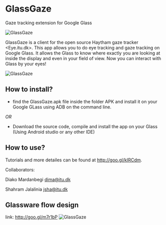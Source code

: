 GlassGaze
=========
Gaze tracking extension for Google Glass

![GlassGaze](https://raw.githubusercontent.com/dmardanbeigi/GlassGaze/master/ScreenShots/droidAtScreen-30.png "Eye.itu.dk")

GlassGaze is a client for the open source Haytham gaze tracker <Eye.itu.dk>. This app allows you to do eye tracking and gaze tracking on Google Glass. It allows the Glass to know where exactly you are looking at inside the display and even in your field of view. Now you can interact with Glass by your eyes!

![GlassGaze](https://raw.githubusercontent.com/dmardanbeigi/GlassGaze/master/ScreenShots/mainMenu.png "Eye.itu.dk")

How to install?
--------------
- find the GlassGaze.apk file inside the folder APK and install it on your Google GLass using ADB on the command line.

*OR*

- Download the source code, compile and install the app on your Glass (Using Android studio or any other IDE) 


How to use?
--------------
Tutorials and more detailes can be found at <http://goo.gl/kIRCdm>.

Collaborators:

Diako Mardanbegi <dima@itu.dk>

Shahram Jalalinia <jsha@itu.dk>

Glassware flow design
---------------
link: http://goo.gl/m7r1bP
![GlassGaze](https://raw.githubusercontent.com/dmardanbeigi/GlassGaze/master/ScreenShots/flow.PNG "Eye.itu.dk")

